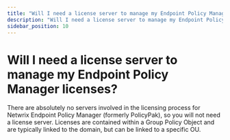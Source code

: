 ```yaml
---
title: "Will I need a license server to manage my Endpoint Policy Manager licenses?"
description: "Will I need a license server to manage my Endpoint Policy Manager licenses?"
sidebar_position: 10
---
```


# Will I need a license server to manage my Endpoint Policy Manager licenses?

There are absolutely no servers involved in the licensing process for Netwrix Endpoint Policy
Manager (formerly PolicyPak), so you will not need a license server. Licenses are contained within a
Group Policy Object and are typically linked to the domain, but can be linked to a specific OU.
